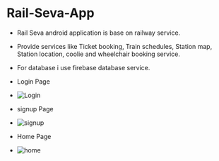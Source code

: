 # Rail-Seva-App
- Rail Seva android application is base on railway service. 

- Provide services like Ticket booking, Train schedules, Station map, Station location, coolie and wheelchair booking service.

- For database  i use firebase database service.

- Login Page 
- ![Login](https://user-images.githubusercontent.com/47664796/121766696-a088e080-cb71-11eb-8c29-248f41388302.PNG)

- signup Page
- ![signup](https://user-images.githubusercontent.com/47664796/121766754-ea71c680-cb71-11eb-90b2-608996172a69.PNG)

- Home Page
- ![home](https://user-images.githubusercontent.com/47664796/121766771-f78eb580-cb71-11eb-850e-5f4e16b3decd.PNG)

